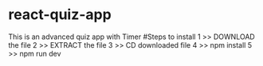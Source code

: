 # react-quiz-app
This is an advanced quiz app with Timer
#Steps to install
1 >> DOWNLOAD the file
2 >> EXTRACT the file
3 >> CD downloaded file
4 >> npm install
5 >> npm run dev
